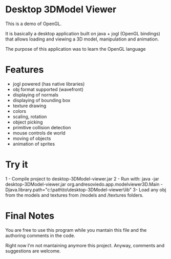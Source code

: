 Desktop 3DModel Viewer
======================

This is a demo of OpenGL.

It is basically a desktop application built on java + jogl (OpenGL bindings) that allows loading and viewing a 3D model,
manipulation and animation.

The purpose of this application was to learn the OpenGL language

Features
========

 - jogl powered (has native libraries)
 - obj format supported (wavefront)
 - displaying of normals
 - displaying of bounding box 
 - texture drawing
 - colors
 - scaling, rotation
 - object picking
 - primitive collision detection
 - mouse controls de world
 - moving of objects
 - animation of sprites
 
 
Try it
======

1 - Compile project to desktop-3DModel-viewer.jar
2 - Run with:
    java -jar desktop-3DModel-viewer.jar org.andresoviedo.app.modelviewer3D.Main -Djava.library.path="c:\path\to\desktop-3DModel-viewer\lib"
3- Load any obj from the models and textures from /models and /textures folders.


Final Notes
===========

You are free to use this program while you mantain this file and the authoring comments in the code.

Right now I'm not mantaining anymore this project. Anyway, comments and suggestions are welcome.